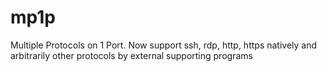 # mp1p
Multiple Protocols on 1 Port. Now support ssh, rdp, http, https natively and arbitrarily other protocols by external supporting programs
